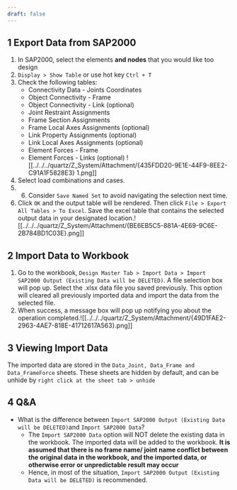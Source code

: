 ```yaml
---
draft: false
---
```

## 1	Export Data from SAP2000
1. In SAP2000, select the elements **and nodes** that you would like too design
2. `Display > Show Table` or use hot key `Ctrl + T` 
3. Check the following tables:
	- Connectivity Data - Joints Coordinates
	- Object Connectivity - Frame
	- Object Connectivity - Link (optional)
	- Joint Restraint Assignments
	- Frame Section Assignments
	- Frame Local Axes Assignments (optional)
	- Link Property Assignments (optional)
	- Link Local Axes Assignments (optional)
	- Element Forces - Frame
	- Element Forces - Links (optional)
	![[../../../quartz/Z_System/Attachment/{435FDD20-9E1E-44F9-8EE2-C91A1F5828E3} 1.png]]
4. Select load combinations and cases.
5. 6. Consider `Save Named Set` to avoid navigating the selection next time. 
6. Click `OK` and the output table will be rendered. Then click `File > Export All Tables > To Excel`. Save the excel table that contains the selected output data in your designated location.![[../../../quartz/Z_System/Attachment/{BE6EB5C5-881A-4E69-9C6E-2B784BD1C03E}.png]]
## 2	Import Data to Workbook
1. Go to the workbook, `Design Master Tab > Import Data > Import SAP2000 Output (Existing Data will be DELETED)`. A file selection box will pop up. Select the .xlsx data file you saved previously. This option will cleared all previously imported data and import the data from the selected file. 
2. When success, a message box will pop up notifying you about the operation completed.![[../../../quartz/Z_System/Attachment/{49D1FAE2-2963-4AE7-818E-41712617A563}.png]]
## 3	Viewing Import Data
The imported data are stored in the `Data_Joint, Data_Frame and Data_FrameForce` sheets. These sheets are hidden by default, and can be unhide by `right click at the sheet tab > unhide`
## 4	Q&A
-  What is the difference between `Import SAP2000 Output (Existing Data will be DELETED)`and `Import SAP2000 Data`?
	- The `Import SAP2000 Data` option will NOT delete the existing data in the workbook. The imported data will be added to the workbook. **It is assumed that there is no frame name/ joint name conflict between the original data in the workbook, and the imported data, or otherwise error or unpredictable result may occur**
	- Hence, in most of the situation, `Import SAP2000 Output (Existing Data will be DELETED)` is recommended.
